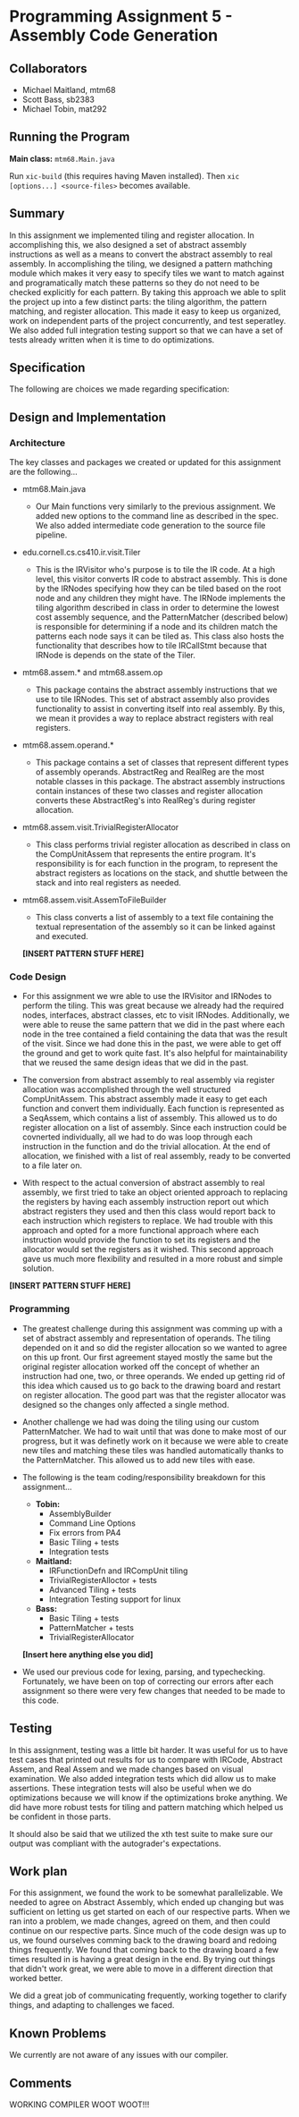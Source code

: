 # Programming Assignment 5 - Assembly Code Generation

## Collaborators
* Michael Maitland, mtm68
* Scott Bass, sb2383
* Michael Tobin, mat292

## Running the Program

**Main class:** `mtm68.Main.java`

Run `xic-build` (this requires having Maven installed). Then `xic [options...] <source-files>` becomes available.

## Summary

In this assignment we implemented tiling and register allocation. In accomplishing this, we also designed a set of abstract assembly instructions as well as a means to convert the abstract assembly to real assembly. In accomplishing the tiling, we designed a pattern mathching module which makes it very easy to specify tiles we want to match against and programatically match these patterns so they do not need to be checked explicitly for each pattern. By taking this approach we able to split the project up into a few distinct parts: the tiling algorithm, the pattern matching, and register allocation. This made it easy to keep us organized, work on independent parts of the project concurrently, and test seperatley. We also added full integration testing support so that we can have a set of tests already written when it is time to do optimizations.

## Specification

The following are choices we made regarding specification:


## Design and Implementation 

### Architecture ###
The key classes and packages we created or updated for this assignment are the following...
 
- mtm68.Main.java
    - Our Main functions very similarly to the previous assignment. We added new options to the command line as described in the spec. We also added intermediate code generation to the source file pipeline. 

- edu.cornell.cs.cs410.ir.visit.Tiler
    - This is the IRVisitor who's purpose is to tile the IR code. At a high level, this visitor converts IR code to abstract assembly. This is done by the IRNodes specifying how they can be tiled based on the root node and any children they might have. The IRNode implements the tiling algorithm described in class in order to determine the lowest cost assembly sequence, and the PatternMatcher (described below) is responsible for determining if a node and its children match the patterns each node says it can be tiled as. This class also hosts the functionality that describes how to tile IRCallStmt because that IRNode is depends on the state of the Tiler.

- mtm68.assem.* and mtm68.assem.op
    - This package contains the abstract assembly instructions that we use to tile IRNodes. This set of abstract assembly also provides functionality to assist in converting itself into real assembly. By this, we mean it provides a way to replace abstract registers with real registers.
    
- mtm68.assem.operand.*
    - This package contains a set of classes that represent different types of assembly operands. AbstractReg and RealReg are the most notable classes in this package. The abstract assembly instructions contain instances of these two classes and register allocation converts these AbstractReg's into RealReg's during register allocation.

- mtm68.assem.visit.TrivialRegisterAllocator
    - This class performs trivial register allocation as described in class on the CompUnitAssem that represents the entire program. It's responsibility is for each function in the program, to represent the abstract registers as locations on the stack, and shuttle between the stack and into real registers as needed. 

- mtm68.assem.visit.AssemToFileBuilder
    - This class converts a list of assembly to a text file containing the textual representation of the assembly so it can be linked against and executed.

   **[INSERT PATTERN STUFF HERE]** 

### Code Design ###

- For this assignment we wre able to use the IRVisitor and IRNodes to perform the tiling. This was great because we already had the required nodes, interfaces, abstract classes, etc to visit IRNodes. Additionally, we were able to reuse the same pattern that we did in the past where each node in the tree contained a field containing the data that was the result of the visit. Since we had done this in the past, we were able to get off the ground and get to work quite fast. It's also helpful for
    maintainability that we reused the same design ideas that we did in the past.
 
 - The conversion from abstract assembly to real assembly via register allocation was accomplished through the well structured CompUnitAssem. This abstract assembly made it easy to get each function and convert them individually. Each function is represented as a SeqAssem, which contains a list  of assembly. This allowed us to do register allocation on a list of assembly. Since each instruction could be covnerted individually, all we had to do was loop through each instruction in the function and do the trivial allocation. At the end of allocation, we finished with a list of real assembly, ready to be converted to a file later on.

- With respect to the actual conversion of abstract assembly to real assembly, we first tried to take an object oriented approach to replacing the registers by having each assembly instruction report out which abstract registers they used and then this class would report back to each instruction which registers to replace. We had trouble with this approach and opted for a more functional approach where each instruction would provide the function to set its registers and the allocator would set the registers as it wished. This second approach gave us much more flexibility and resulted in a more robust and simple solution.


**[INSERT PATTERN STUFF HERE]**

### Programming ###

- The greatest challenge during this assignment was comming up with a set of abstract assembly and representation of operands. The tiling depended on it and so did the register allocation so we wanted to agree on this up front. Our first agreement stayed mostly the same but the original register allocation worked off the concept of whether an instruction had one, two, or three operands. We ended up getting rid of this idea which caused us to go back to the drawing board and restart on register allocation. The good part was that the register allocator was designed so the changes only affected a single method.
- Another challenge we had was doing the tiling using our custom PatternMatcher. We had to wait until that was done to make most of our progress, but it was definetly work on it because we were able to create new tiles and matching these  tiles was handled automatically thanks to the PatternMatcher. This allowed us to add new tiles with ease.

- The following is the team coding/responsibility breakdown for this assignment...
    - **Tobin:** 
       - AssemblyBuilder
       - Command Line Options
       - Fix errors from PA4
       - Basic Tiling + tests
       - Integration tests
    - **Maitland:**
        - IRFunctionDefn and IRCompUnit tiling
        - TrivialRegisterAlloctor + tests
        - Advanced Tiling + tests
        - Integration Testing support for linux
    - **Bass:**
        - Basic Tiling + tests
        - PatternMatcher + tests
        - TrivialRegisterAllocator
        
    **[Insert here anything else you did]**
 - We used our previous code for lexing, parsing, and typechecking. Fortunately, we have been on top of correcting our errors after each assignment so there were very few changes that needed to be made to this code.
 
## Testing

In this assignment, testing was a little bit harder. It was useful for us to have test cases that printed out results for us to compare with IRCode, Abstract Assem, and Real Assem and we made changes based on visual examination. We also added integration tests which did allow us to make assertions. These integration tests will also be useful when we do optimizations because we will know if the optimizations broke anything. We did have more robust tests for tiling and pattern matching which helped us be confident in those parts.

It should also be said that we utilized the xth test suite to make sure our output was compliant with the autograder's expectations.

## Work plan

For this assignment, we found the work to be somewhat parallelizable. We needed to agree on Abstract Assembly, which ended up changing but was sufficient on letting us get started on each of our respective parts. When we ran into a problem, we made changes, agreed on them, and then could continue on our respective parts. Since much of the code design was up to us, we found ourselves comming back to the drawing board and redoing things frequently. We found that coming back to the drawing board a few times resulted in is having a great design in the end. By trying out things that didn't work great, we were able to move in a different direction that worked better.

We did a great job of communicating frequently, working together to clarify things, and adapting to challenges we faced.

## Known Problems

We currently are not aware of any issues with our compiler.

## Comments

WORKING COMPILER WOOT WOOT!!!
